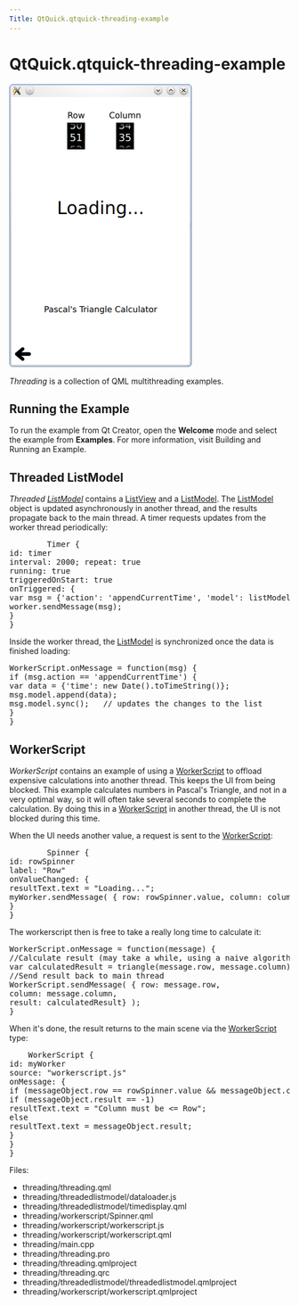 ```yaml
---
Title: QtQuick.qtquick-threading-example
---
```


# QtQuick.qtquick-threading-example

<span class="subtitle"></span>
<!-- $$$threading-description -->
<p class="centerAlign"><img src="../../../media/qml-threading-example.png" alt="" /></p><p><i>Threading</i> is a collection of QML multithreading examples.</p>
<h2 id="running-the-example">Running the Example</h2>
<p>To run the example from Qt Creator, open the <b>Welcome</b> mode and select the example from <b>Examples</b>. For more information, visit Building and Running an Example.</p>
<h2 id="threaded-listmodel">Threaded ListModel</h2>
<p><i>Threaded <a href="QtQuick.qtquick-modelviewsdata-modelview.md#listmodel">ListModel</a></i> contains a <a href="QtQuick.ListView.md">ListView</a> and a <a href="QtQuick.qtquick-modelviewsdata-modelview.md#listmodel">ListModel</a>. The <a href="QtQuick.qtquick-modelviewsdata-modelview.md#listmodel">ListModel</a> object is updated asynchronously in another thread, and the results propagate back to the main thread. A timer requests updates from the worker thread periodically:</p>
<pre class="qml">        <span class="type">Timer</span> {
<span class="name">id</span>: <span class="name">timer</span>
<span class="name">interval</span>: <span class="number">2000</span>; <span class="name">repeat</span>: <span class="number">true</span>
<span class="name">running</span>: <span class="number">true</span>
<span class="name">triggeredOnStart</span>: <span class="number">true</span>
<span class="name">onTriggered</span>: {
var <span class="name">msg</span> = {'action': <span class="string">'appendCurrentTime'</span>, 'model': <span class="name">listModel</span>};
<span class="name">worker</span>.<span class="name">sendMessage</span>(<span class="name">msg</span>);
}
}</pre>
<p>Inside the worker thread, the <a href="QtQuick.qtquick-modelviewsdata-modelview.md#listmodel">ListModel</a> is synchronized once the data is finished loading:</p>
<pre class="js"><span class="name">WorkerScript</span>.<span class="name">onMessage</span> <span class="operator">=</span> <span class="keyword">function</span>(<span class="name">msg</span>) {
<span class="keyword">if</span> (<span class="name">msg</span>.<span class="name">action</span> <span class="operator">==</span> <span class="string">'appendCurrentTime'</span>) {
var <span class="name">data</span> = {'time': new <span class="name">Date</span>().<span class="name">toTimeString</span>()};
<span class="name">msg</span>.<span class="name">model</span>.<span class="name">append</span>(<span class="name">data</span>);
<span class="name">msg</span>.<span class="name">model</span>.<span class="name">sync</span>();   <span class="comment">// updates the changes to the list</span>
}
}</pre>
<h2 id="workerscript">WorkerScript</h2>
<p><i>WorkerScript</i> contains an example of using a <a href="QtQuick.threading.md#workerscript">WorkerScript</a> to offload expensive calculations into another thread. This keeps the UI from being blocked. This example calculates numbers in Pascal's Triangle, and not in a very optimal way, so it will often take several seconds to complete the calculation. By doing this in a <a href="QtQuick.threading.md#workerscript">WorkerScript</a> in another thread, the UI is not blocked during this time.</p>
<p>When the UI needs another value, a request is sent to the <a href="QtQuick.threading.md#workerscript">WorkerScript</a>:</p>
<pre class="qml">        <span class="type">Spinner</span> {
<span class="name">id</span>: <span class="name">rowSpinner</span>
<span class="name">label</span>: <span class="string">&quot;Row&quot;</span>
<span class="name">onValueChanged</span>: {
<span class="name">resultText</span>.<span class="name">text</span> <span class="operator">=</span> <span class="string">&quot;Loading...&quot;</span>;
<span class="name">myWorker</span>.<span class="name">sendMessage</span>( { row: <span class="name">rowSpinner</span>.<span class="name">value</span>, column: <span class="name">columnSpinner</span>.<span class="name">value</span> } );
}
}</pre>
<p>The workerscript then is free to take a really long time to calculate it:</p>
<pre class="js"><span class="name">WorkerScript</span>.<span class="name">onMessage</span> <span class="operator">=</span> <span class="keyword">function</span>(<span class="name">message</span>) {
<span class="comment">//Calculate result (may take a while, using a naive algorithm)</span>
var <span class="name">calculatedResult</span> = <span class="name">triangle</span>(<span class="name">message</span>.<span class="name">row</span>, <span class="name">message</span>.<span class="name">column</span>);
<span class="comment">//Send result back to main thread</span>
<span class="name">WorkerScript</span>.<span class="name">sendMessage</span>( { row: <span class="name">message</span>.<span class="name">row</span>,
column: <span class="name">message</span>.<span class="name">column</span>,
result: <span class="name">calculatedResult</span>} );
}</pre>
<p>When it's done, the result returns to the main scene via the <a href="QtQuick.threading.md#workerscript">WorkerScript</a> type:</p>
<pre class="qml">    <span class="type">WorkerScript</span> {
<span class="name">id</span>: <span class="name">myWorker</span>
<span class="name">source</span>: <span class="string">&quot;workerscript.js&quot;</span>
<span class="name">onMessage</span>: {
<span class="keyword">if</span> (<span class="name">messageObject</span>.<span class="name">row</span> <span class="operator">==</span> <span class="name">rowSpinner</span>.<span class="name">value</span> <span class="operator">&amp;&amp;</span> <span class="name">messageObject</span>.<span class="name">column</span> <span class="operator">==</span> <span class="name">columnSpinner</span>.<span class="name">value</span>){ <span class="comment">//Not an old result</span>
<span class="keyword">if</span> (<span class="name">messageObject</span>.<span class="name">result</span> <span class="operator">==</span> -<span class="number">1</span>)
<span class="name">resultText</span>.<span class="name">text</span> <span class="operator">=</span> <span class="string">&quot;Column must be &lt;= Row&quot;</span>;
<span class="keyword">else</span>
<span class="name">resultText</span>.<span class="name">text</span> <span class="operator">=</span> <span class="name">messageObject</span>.<span class="name">result</span>;
}
}
}</pre>
<p>Files:</p>
<ul>
<li>threading/threading.qml</li>
<li>threading/threadedlistmodel/dataloader.js</li>
<li>threading/threadedlistmodel/timedisplay.qml</li>
<li>threading/workerscript/Spinner.qml</li>
<li>threading/workerscript/workerscript.js</li>
<li>threading/workerscript/workerscript.qml</li>
<li>threading/main.cpp</li>
<li>threading/threading.pro</li>
<li>threading/threading.qmlproject</li>
<li>threading/threading.qrc</li>
<li>threading/threadedlistmodel/threadedlistmodel.qmlproject</li>
<li>threading/workerscript/workerscript.qmlproject</li>
</ul>
<!-- @@@threading -->
